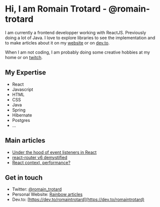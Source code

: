 # Hi, I am Romain Trotard - @romain-trotard

I am currently a frontend developper working with ReactJS. Previously doing a lot of Java.
I love to explore libraries to see the implementation and to make articles about it on my [website](https://www.romaintrotard.com/posts) or on [dev.to](https://dev.to/romaintrotard).

When I am not coding, I am probably doing some creative hobbies at my home or on [twitch](https://www.twitch.tv/rainbowapps).

## My Expertise

- React
- Javascript
- HTML
- CSS
- Java
- Spring
- Hibernate
- Postgres
- ...

## Main articles

- [Under the hood of event listeners in React](https://www.romaintrotard.com/posts/react-event-listeners-demystified)
- [react-router v6 demystified](https://www.romaintrotard.com/posts/react-router-v6-demystified-part-1)
- [React context, performance?](https://www.romaintrotard.com/posts/react-context-performance)

## Get in touch
- Twitter: [@romain_trotard](https://twitter.com/romain_trotard)
- Personal Website: [Rainbow articles](https://www.romaintrotard.com/posts)
- Dev.to: [https://dev.to/romaintrotard](https://dev.to/romaintrotard)
